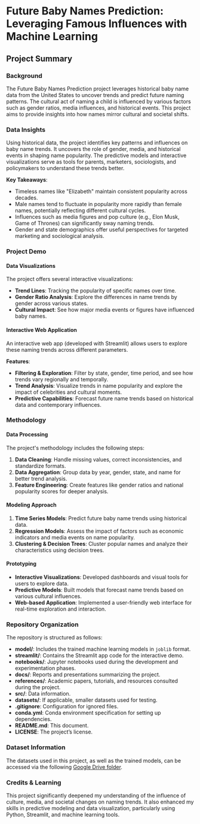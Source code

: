 # Future Baby Names Prediction: Leveraging Famous Influences with Machine Learning

## Project Summary

### Background
The Future Baby Names Prediction project leverages historical baby name data from the United States to uncover trends and predict future naming patterns. The cultural act of naming a child is influenced by various factors such as gender ratios, media influences, and historical events. This project aims to provide insights into how names mirror cultural and societal shifts.

### Data Insights
Using historical data, the project identifies key patterns and influences on baby name trends. It uncovers the role of gender, media, and historical events in shaping name popularity. The predictive models and interactive visualizations serve as tools for parents, marketers, sociologists, and policymakers to understand these trends better.

**Key Takeaways**:
- Timeless names like "Elizabeth" maintain consistent popularity across decades.
- Male names tend to fluctuate in popularity more rapidly than female names, potentially reflecting different cultural cycles.
- Influences such as media figures and pop culture (e.g., Elon Musk, Game of Thrones) can significantly sway naming trends.
- Gender and state demographics offer useful perspectives for targeted marketing and sociological analysis.

### Project Demo

#### Data Visualizations
The project offers several interactive visualizations:
- **Trend Lines**: Tracking the popularity of specific names over time.
- **Gender Ratio Analysis**: Explore the differences in name trends by gender across various states.
- **Cultural Impact**: See how major media events or figures have influenced baby names.

#### Interactive Web Application
An interactive web app (developed with Streamlit) allows users to explore these naming trends across different parameters. 

**Features**:
- **Filtering & Exploration**: Filter by state, gender, time period, and see how trends vary regionally and temporally.
- **Trend Analysis**: Visualize trends in name popularity and explore the impact of celebrities and cultural moments.
- **Predictive Capabilities**: Forecast future name trends based on historical data and contemporary influences.

### Methodology

#### Data Processing
The project's methodology includes the following steps:
1. **Data Cleaning**: Handle missing values, correct inconsistencies, and standardize formats.
2. **Data Aggregation**: Group data by year, gender, state, and name for better trend analysis.
3. **Feature Engineering**: Create features like gender ratios and national popularity scores for deeper analysis.

#### Modeling Approach
1. **Time Series Models**: Predict future baby name trends using historical data.
2. **Regression Models**: Assess the impact of factors such as economic indicators and media events on name popularity.
3. **Clustering & Decision Trees**: Cluster popular names and analyze their characteristics using decision trees.

#### Prototyping
- **Interactive Visualizations**: Developed dashboards and visual tools for users to explore data.
- **Predictive Models**: Built models that forecast name trends based on various cultural influences.
- **Web-based Application**: Implemented a user-friendly web interface for real-time exploration and interaction.

### Repository Organization

The repository is structured as follows:

- **model/**: Includes the trained machine learning models in `joblib` format.
- **streamlit/**: Contains the Streamlit app code for the interactive demo.
- **notebooks/**: Jupyter notebooks used during the development and experimentation phases.
- **docs/**: Reports and presentations summarizing the project.
- **references/**: Academic papers, tutorials, and resources consulted during the project.
- **src/**: Data information.
- **datasets/**: If applicable, smaller datasets used for testing.
- **.gitignore**: Configuration for ignored files.
- **conda.yml**: Conda environment specification for setting up dependencies.
- **README.md**: This document.
- **LICENSE**: The project’s license.

### Dataset Information

The datasets used in this project, as well as the trained models, can be accessed via the following [Google Drive folder](https://drive.google.com/drive/folders/1grMuoCSioozmk6MBnLWtH8v2by4OBfEA).

### Credits & Learning

This project significantly deepened my understanding of the influence of culture, media, and societal changes on naming trends. It also enhanced my skills in predictive modeling and data visualization, particularly using Python, Streamlit, and machine learning tools.

